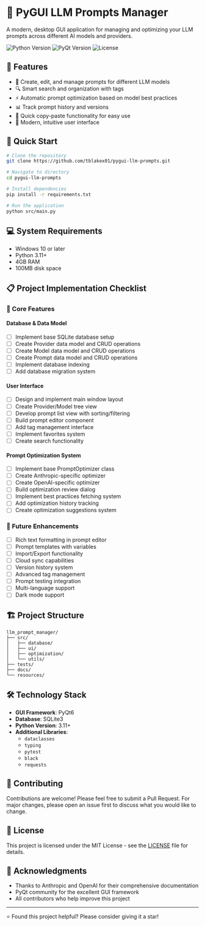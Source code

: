 # 🤖 PyGUI LLM Prompts Manager

A modern, desktop GUI application for managing and optimizing your LLM prompts across different AI models and providers.

![Python Version](https://img.shields.io/badge/python-3.11%2B-blue)
![PyQt Version](https://img.shields.io/badge/PyQt-6.4.0%2B-green)
![License](https://img.shields.io/badge/license-MIT-orange)

## 🌟 Features

- 📝 Create, edit, and manage prompts for different LLM models
- 🔍 Smart search and organization with tags
- ⚡ Automatic prompt optimization based on model best practices
- 📊 Track prompt history and versions
- 🎯 Quick copy-paste functionality for easy use
- 🌈 Modern, intuitive user interface

## 🚀 Quick Start

```bash
# Clone the repository
git clone https://github.com/tblakex01/pygui-llm-prompts.git

# Navigate to directory
cd pygui-llm-prompts

# Install dependencies
pip install -r requirements.txt

# Run the application
python src/main.py
```

## 💻 System Requirements

- Windows 10 or later
- Python 3.11+
- 4GB RAM
- 100MB disk space

## 📋 Project Implementation Checklist

### 🎯 Core Features

#### Database & Data Model
- [ ] Implement base SQLite database setup
- [ ] Create Provider data model and CRUD operations
- [ ] Create Model data model and CRUD operations
- [ ] Create Prompt data model and CRUD operations
- [ ] Implement database indexing
- [ ] Add database migration system

#### User Interface
- [ ] Design and implement main window layout
- [ ] Create Provider/Model tree view
- [ ] Develop prompt list view with sorting/filtering
- [ ] Build prompt editor component
- [ ] Add tag management interface
- [ ] Implement favorites system
- [ ] Create search functionality

#### Prompt Optimization System
- [ ] Implement base PromptOptimizer class
- [ ] Create Anthropic-specific optimizer
- [ ] Create OpenAI-specific optimizer
- [ ] Build optimization review dialog
- [ ] Implement best practices fetching system
- [ ] Add optimization history tracking
- [ ] Create optimization suggestions system

### 🔄 Future Enhancements

- [ ] Rich text formatting in prompt editor
- [ ] Prompt templates with variables
- [ ] Import/Export functionality
- [ ] Cloud sync capabilities
- [ ] Version history system
- [ ] Advanced tag management
- [ ] Prompt testing integration
- [ ] Multi-language support
- [ ] Dark mode support

## 🏗️ Project Structure

```
llm_prompt_manager/
├── src/
│   ├── database/
│   ├── ui/
│   ├── optimization/
│   └── utils/
├── tests/
├── docs/
└── resources/
```

## 🛠️ Technology Stack

- **GUI Framework**: PyQt6
- **Database**: SQLite3
- **Python Version**: 3.11+
- **Additional Libraries**:
  - `dataclasses`
  - `typing`
  - `pytest`
  - `black`
  - `requests`

## 🤝 Contributing

Contributions are welcome! Please feel free to submit a Pull Request. For major changes, please open an issue first to discuss what you would like to change.

## 📝 License

This project is licensed under the MIT License - see the [LICENSE](LICENSE) file for details.

## 🙏 Acknowledgments

- Thanks to Anthropic and OpenAI for their comprehensive documentation
- PyQt community for the excellent GUI framework
- All contributors who help improve this project

---
⭐ Found this project helpful? Please consider giving it a star!
